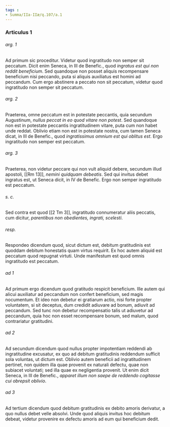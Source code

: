 ```yaml
---
tags : 
- Summa/IIa-IIæ/q.107/a.1
---
```


### Articulus 1

###### arg. 1
Ad primum sic proceditur. Videtur quod ingratitudo non semper sit peccatum. Dicit enim Seneca, in III de Benefic., quod *ingratus est qui non reddit beneficium*. Sed quandoque non posset aliquis recompensare beneficium nisi peccando, puta si aliquis auxiliatus est homini ad peccandum. Cum ergo abstinere a peccato non sit peccatum, videtur quod ingratitudo non semper sit peccatum.

###### arg. 2
Praeterea, omne peccatum est in potestate peccantis, quia secundum Augustinum, *nullus peccat in eo quod vitare non potest*. Sed quandoque non est in potestate peccantis ingratitudinem vitare, puta cum non habet unde reddat. Oblivio etiam non est in potestate nostra, cum tamen Seneca dicat, in III de Benefic., quod *ingratissimus omnium est qui oblitus est*. Ergo ingratitudo non semper est peccatum.

###### arg. 3
Praeterea, non videtur peccare qui non vult aliquid debere, secundum illud apostoli, [[Rm 13]], *nemini quidquam debeatis*. Sed qui invitus debet ingratus est, ut Seneca dicit, in IV de Benefic. Ergo non semper ingratitudo est peccatum.

###### s. c.
Sed contra est quod [[2 Tm 3]], ingratitudo connumeratur aliis peccatis, cum dicitur, *parentibus non obedientes, ingrati, scelesti*.

###### resp.
Respondeo dicendum quod, sicut dictum est, debitum gratitudinis est quoddam debitum honestatis quam virtus requirit. Ex hoc autem aliquid est peccatum quod repugnat virtuti. Unde manifestum est quod omnis ingratitudo est peccatum.

###### ad 1
Ad primum ergo dicendum quod gratitudo respicit beneficium. Ille autem qui alicui auxiliatur ad peccandum non confert beneficium, sed magis nocumentum. Et ideo non debetur ei gratiarum actio, nisi forte propter voluntatem, si sit deceptus, dum credidit adiuvare ad bonum, adiuvit ad peccandum. Sed tunc non debetur recompensatio talis ut adiuvetur ad peccandum, quia hoc non esset recompensare bonum, sed malum, quod contrariatur gratitudini.

###### ad 2
Ad secundum dicendum quod nullus propter impotentiam reddendi ab ingratitudine excusatur, ex quo ad debitum gratitudinis reddendum sufficit sola voluntas, ut dictum est. Oblivio autem beneficii ad ingratitudinem pertinet, non quidem illa quae provenit ex naturali defectu, quae non subiacet voluntati; sed illa quae ex negligentia provenit. Ut enim dicit Seneca, in III de Benefic., *apparet illum non saepe de reddendo cogitasse cui obrepsit oblivio*.

###### ad 3
Ad tertium dicendum quod debitum gratitudinis ex debito amoris derivatur, a quo nullus debet velle absolvi. Unde quod aliquis invitus hoc debitum debeat, videtur provenire ex defectu amoris ad eum qui beneficium dedit.

